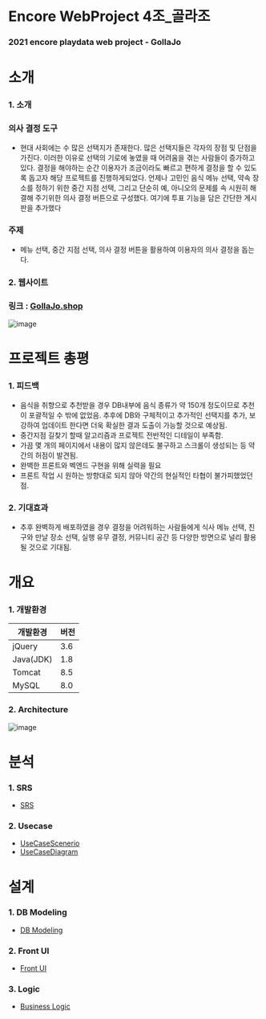 # Encore WebProject 4조_골라조
### 2021 encore playdata web project - GollaJo
  
# 소개
### 1. 소개
### 의사 결정 도구
  * 현대 사회에는 수 많은 선택지가 존재한다. 많은 선택지들은 각자의 장점 및 단점을 가진다. 
이러한 이유로 선택의 기로에 놓였을 때 어려움을 겪는 사람들이 증가하고있다. 
결정을 해야하는 순간 이용자가 조금이라도 빠르고 편하게 결정을 할 수 있도록 돕고자 해당 프로젝트를 진행하게되었다.
언제나 고민인 음식 메뉴 선택, 약속 장소를 정하기 위한 중간 지점 선택, 그리고 단순히 예, 아니오의 문제를 속 시원히 해결해 주기위한
의사 결정 버튼으로 구성했다. 여기에 투표 기능을 담은 간단한 게시판을 추가했다
### 주제
  * 메뉴 선택, 중간 지점 선택, 의사 결정 버튼을 활용하여 이용자의 의사 결정을 돕는다.

### 2. 웹사이트
### 링크 : [GollaJo.shop](https://www.gollajo.shop/)
![image](https://user-images.githubusercontent.com/67588446/118913751-0f08c300-b965-11eb-9075-f9bf47b79cdf.png)


# 프로젝트 총평
### 1. 피드백
  *  음식을 취향으로 추천받을 경우 DB내부에 음식 종류가 약 150개 정도이므로 추천이 포괄적일 수 밖에 없었음. 
     추후에 DB와 구체적이고 추가적인 선택지를 추가, 보강하여 업데이트 한다면 더욱 확실한 결과 도출이 가능할 것으로 예상됨.
  *  중간지점 길찾기 할때 알고리즘과 프로젝트 전반적인 디테일이 부족함.
  *  가끔 몇 개의 페이지에서 내용이 많지 않은데도 불구하고 스크롤이 생성되는 등 약간의 허점이 발견됨.
  *  완벽한 프론트와 벡엔드 구현을 위해 실력을 필요
  *  프론트 작업 시 원하는 방향대로 되지 않아 약간의 현실적인 타협이 불가피했었던 점.
### 2. 기대효과
  *  추후 완벽하게 배포하였을 경우 결정을 어려워하는 사람들에게 식사 메뉴 선택, 친구와 만날 장소 선택, 실행 유무 결정, 커뮤니티 공간 등 다양한 방면으로 널리 활용될 것으로 기대됨.

# 개요
### 1. 개발환경

| 개발환경 | 버전  |
|----|----------|
|jQuery|3.6|
|Java(JDK)|1.8|
|Tomcat|8.5|
|MySQL|8.0|

### 2. Architecture
![image](https://user-images.githubusercontent.com/67588446/118913073-bedd3100-b963-11eb-9737-8d6cbad749f4.png)

# 분석
    
### 1. SRS
 * [SRS](https://github.com/EncoreWebProject4/WebProject/wiki/02_SRS)

### 2. Usecase
 * [UseCaseScenerio](https://github.com/EncoreWebProject4/WebProject/wiki/01_Usecase-Scenerio)
 * [UseCaseDiagram](https://github.com/EncoreWebProject4/WebProject/wiki/03_Usecase-Diagram)


# 설계
    
### 1. DB Modeling
 * [DB Modeling](https://github.com/EncoreWebProject4/WebProject/wiki/05_DB-Modeling)

### 2. Front UI
 * [Front UI](https://www.figma.com/file/t0e6q0jOrxtnGzL7RSpYdC/%EA%B3%A8%EB%9D%BC%EC%A1%B0_ver_0)
    
### 3. Logic
 * [Business Logic](https://github.com/EncoreWebProject4/WebProject/wiki/04_Business-Logic)

